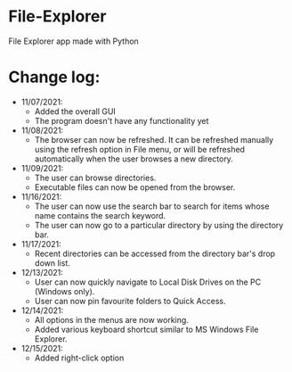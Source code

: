 # File-Explorer
File Explorer app made with Python
# Change log:
- 11/07/2021:
  - Added the overall GUI
  - The program doesn't have any functionality yet
- 11/08/2021:
  - The browser can now be refreshed. It can be refreshed manually 
    using the refresh option in File menu, or will be refreshed automatically 
    when the user browses a new directory.
- 11/09/2021:
  - The user can browse directories.
  - Executable files can now be opened from the browser.
- 11/16/2021:
  - The user can now use the search bar to search 
    for items whose name contains the search keyword.
  - The user can now go to a particular directory by using the directory bar.
- 11/17/2021:
  - Recent directories can be accessed from the directory bar's drop down list.
- 12/13/2021:
  - User can now quickly navigate to Local Disk Drives on the PC (Windows only).
  - User can now pin favourite folders to Quick Access.
- 12/14/2021:
  - All options in the menus are now working.
  - Added various keyboard shortcut similar to MS Windows File Explorer.
- 12/15/2021:
  - Added right-click option